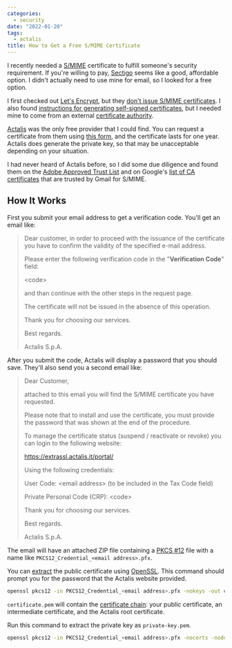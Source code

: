 ```yaml
---
categories:
  - security
date: "2022-01-20"
tags:
  - actalis
title: How to Get a Free S/MIME Certificate
---
```


I recently needed a [S/MIME](https://en.wikipedia.org/wiki/S/MIME) certificate
to fulfill someone's security requirement. If you're willing to pay,
[Sectigo](https://sectigo.com/ssl-certificates-tls/email-smime-certificate)
seems like a good, affordable option. I didn't actually need to use mine for
email, so I looked for a free option.

I first checked out [Let's Encrypt](https://letsencrypt.org/), but they [don't
issue S/MIME
certificates](https://community.letsencrypt.org/t/s-mime-certificates/153). I
also found [instructions for generating self-signed
certificates](https://www.dalesandro.net/create-self-signed-smime-certificates/),
but I needed mine to come from an external [certificate
authority](https://en.wikipedia.org/wiki/Certificate_authority).

[Actalis](https://www.actalis.com/s-mime-certificates.aspx) was the only free
provider that I could find. You can request a certificate from them using [this
form](https://extrassl.actalis.it/portal/uapub/freemail?lang=en), and the
certificate lasts for one year. Actalis does generate the private key, so that
may be unacceptable depending on your situation.

I had never heard of Actalis before, so I did some due diligence and found them
on the [Adobe Approved Trust
List](https://helpx.adobe.com/acrobat/kb/approved-trust-list1.html) and on
Google's [list of CA certificates](https://support.google.com/a/answer/7448393)
that are trusted by Gmail for S/MIME.

## How It Works

First you submit your email address to get a verification code. You'll get an
email like:

> Dear customer, in order to proceed with the issuance of the certificate you
> have to confirm the validity of the specified e-mail address.
>
> Please enter the following verification code in the "**Verification Code**"
> field:
>
> \<code\>
>
> and than continue with the other steps in the request page.
>
> The certificate will not be issued in the absence of this operation.
>
> Thank you for choosing our services.
>
> Best regards.
>
> Actalis S.p.A.

After you submit the code, Actalis will display a password that you should save.
They'll also send you a second email like:

> Dear Customer,
>
> attached to this email you will find the S/MIME certificate you have
> requested.
>
> Please note that to install and use the certificate, you must provide the
> password that was shown at the end of the procedure.
>
> To manage the certificate status (suspend / reactivate or revoke) you can
> login to the following website:
>
> https://extrassl.actalis.it/portal/
>
> Using the following credentials:
>
> User Code:     \<email address\> (to be included in the Tax Code field)
>
> Private Personal Code (CRP):     \<code\>
>
> Thank you for choosing our services.
>
> Best regards.
>
> Actalis S.p.A.

The email will have an attached ZIP file containing a [PKCS
\#12](https://en.wikipedia.org/wiki/PKCS_12) file with a name like
`PKCS12_Credential_<email address>.pfx`.

You can
[extract](https://tecadmin.net/extract-private-key-and-certificate-files-from-pfx-file/)
the public certificate using [OpenSSL](https://www.openssl.org/). This command
should prompt you for the password that the Actalis website provided.

```sh
openssl pkcs12 -in PKCS12_Credential_<email address>.pfx -nokeys -out certificate.pem
```

`certificate.pem` will contain the [certificate
chain](https://en.wikipedia.org/wiki/Chain_of_trust): your public certificate,
an intermediate certificate, and the Actalis root certificate.

Run this command to extract the private key as `private-key.pem`.

```sh
openssl pkcs12 -in PKCS12_Credential_<email address>.pfx -nocerts -nodes -out private-key.pem
```
